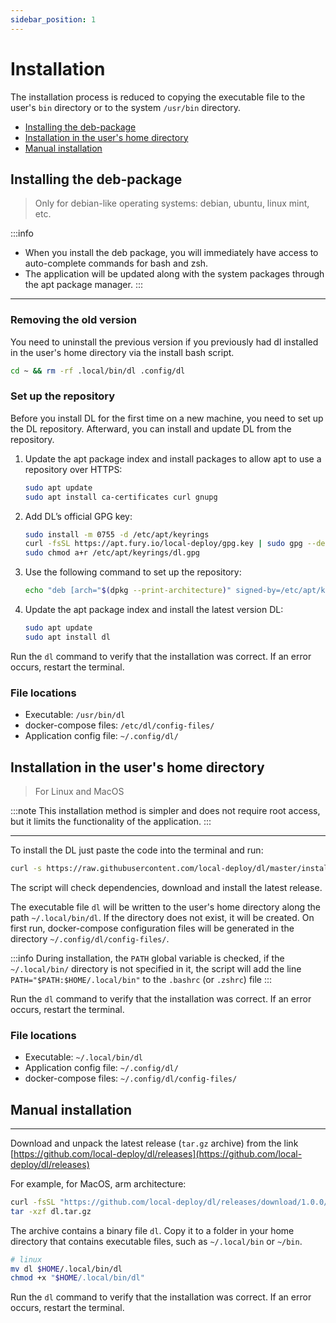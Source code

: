 ```yaml
---
sidebar_position: 1
---
```


# Installation

The installation process is reduced to copying the executable file to the user's `bin` directory or to the system `/usr/bin` directory.

- [Installing the deb-package](#installing-the-deb-package)
- [Installation in the user's home directory](#installation-in-the-users-home-directory)
- [Manual installation](#manual-installation)

## Installing the deb-package

> Only for debian-like operating systems: debian, ubuntu, linux mint, etc.

:::info
- When you install the deb package, you will immediately have access to auto-complete commands for bash and zsh.
- The application will be updated along with the system packages through the apt package manager.
:::

---

### Removing the old version

You need to uninstall the previous version if you previously had dl installed in the user's home directory via the install bash script.

```bash
cd ~ && rm -rf .local/bin/dl .config/dl
```

### Set up the repository

Before you install DL for the first time on a new machine, you need to set up the DL repository. Afterward, you can install and update DL from the repository.

1. Update the apt package index and install packages to allow apt to use a repository over HTTPS:

    ```bash
    sudo apt update
    sudo apt install ca-certificates curl gnupg
    ```
2. Add DL’s official GPG key:

    ```bash
    sudo install -m 0755 -d /etc/apt/keyrings
    curl -fsSL https://apt.fury.io/local-deploy/gpg.key | sudo gpg --dearmor -o /etc/apt/keyrings/dl.gpg
    sudo chmod a+r /etc/apt/keyrings/dl.gpg
    ```
3. Use the following command to set up the repository:

    ```bash
    echo "deb [arch="$(dpkg --print-architecture)" signed-by=/etc/apt/keyrings/dl.gpg] https://apt.fury.io/local-deploy/ /" | sudo tee /etc/apt/sources.list.d/dl.list > /dev/null
    ```
4. Update the apt package index and install the latest version DL:

    ```bash
    sudo apt update
    sudo apt install dl
    ```

Run the `dl` command to verify that the installation was correct. If an error occurs, restart the terminal.

### File locations

- Executable: `/usr/bin/dl`
- docker-compose files: `/etc/dl/config-files/`
- Application config file: `~/.config/dl/`

## Installation in the user's home directory

> For Linux and MacOS

:::note
This installation method is simpler and does not require root access, but it limits the functionality of the application.
:::

---

To install the DL just paste the code into the terminal and run:

```bash
curl -s https://raw.githubusercontent.com/local-deploy/dl/master/install_dl.sh | bash
```

The script will check dependencies, download and install the latest release.

The executable file `dl` will be written to the user's home directory along the path `~/.local/bin/dl`. If the directory does not exist, it will be created. 
On first run, docker-compose configuration files will be generated in the directory `~/.config/dl/config-files/`.

:::info
During installation, the `PATH` global variable is checked, if the `~/.local/bin/` directory is not specified in it, the script will add the line `PATH="$PATH:$HOME/.local/bin"` to the `.bashrc` (or `.zshrc`) file
:::

Run the `dl` command to verify that the installation was correct. If an error occurs, restart the terminal.

### File locations

- Executable: `~/.local/bin/dl`
- Application config file: `~/.config/dl/`
- docker-compose files: `~/.config/dl/config-files/`

## Manual installation

---

Download and unpack the latest release (`tar.gz` archive) from the link [https://github.com/local-deploy/dl/releases](https://github.com/local-deploy/dl/releases)

For example, for MacOS, arm architecture:

```bash
curl -fsSL "https://github.com/local-deploy/dl/releases/download/1.0.0/dl-1.0.0-darwin-arm64.tar.gz" -o "dl.tar.gz"
tar -xzf dl.tar.gz
```

The archive contains a binary file `dl`. Copy it to a folder in your home directory that contains executable files, such as `~/.local/bin` or `~/bin`.

```bash
# linux
mv dl $HOME/.local/bin/dl
chmod +x "$HOME/.local/bin/dl"
```

Run the `dl` command to verify that the installation was correct. If an error occurs, restart the terminal.
